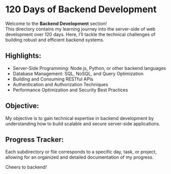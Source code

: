 # 120 Days of Backend Development

Welcome to the **Backend Development** section!  
This directory contains my learning journey into the server-side of web development over 120 days. Here, I’ll tackle the technical challenges of building robust and efficient backend systems.

## Highlights:
- Server-Side Programming: Node.js, Python, or other backend languages
- Database Management: SQL, NoSQL, and Query Optimization
- Building and Consuming RESTful APIs
- Authentication and Authorization Techniques
- Performance Optimization and Security Best Practices

## Objective:
My objective is to gain technical expertise in backend development by understanding how to build scalable and secure server-side applications.

## Progress Tracker:
Each subdirectory or file corresponds to a specific day, task, or project, allowing for an organized and detailed documentation of my progress.

Cheers to backend!
